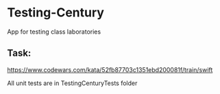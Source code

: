 # Testing-Century
App for testing class laboratories

## Task:
https://www.codewars.com/kata/52fb87703c1351ebd200081f/train/swift

All unit tests are in TestingCenturyTests folder
